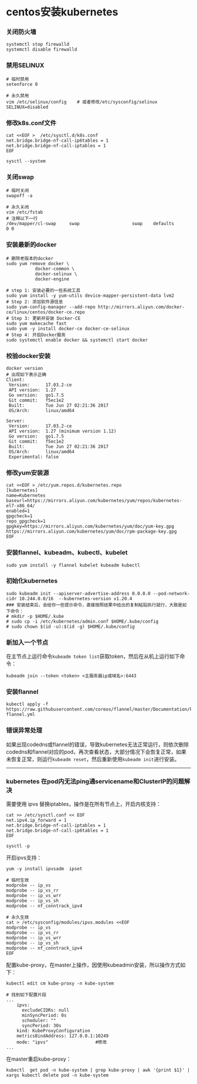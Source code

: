# centos安装kubernetes

### 关闭防火墙

```shell
systemctl stop firewalld
systemctl disable firewalld
```

### 禁用SELINUX

```shell
# 临时禁用
setenforce 0

# 永久禁用 
vim /etc/selinux/config    # 或者修改/etc/sysconfig/selinux
SELINUX=disabled
```

### 修改k8s.conf文件

```shell
cat <<EOF >  /etc/sysctl.d/k8s.conf
net.bridge.bridge-nf-call-ip6tables = 1
net.bridge.bridge-nf-call-iptables = 1
EOF

sysctl --system
```

### 关闭swap

```shell
# 临时关闭
swapoff -a

# 永久关闭
vim /etc/fstab
# 注释以下一行
/dev/mapper/cl-swap     swap                    swap    defaults        0 0
```

### 安装最新的docker

```shell
# 删除老版本的docker
sudo yum remove docker \
           docker-common \
           docker-selinux \
           docker-engine

# step 1: 安装必要的一些系统工具
sudo yum install -y yum-utils device-mapper-persistent-data lvm2
# Step 2: 添加软件源信息
sudo yum-config-manager --add-repo http://mirrors.aliyun.com/docker-ce/linux/centos/docker-ce.repo
# Step 3: 更新并安装 Docker-CE
sudo yum makecache fast
sudo yum -y install docker-ce docker-ce-selinux
# Step 4: 开启Docker服务
sudo systemctl enable docker && systemctl start docker
```

### 校验docker安装

```shell
docker version
# 出现如下表示正确
Client:
 Version:      17.03.2-ce
 API version:  1.27
 Go version:   go1.7.5
 Git commit:   f5ec1e2
 Built:        Tue Jun 27 02:21:36 2017
 OS/Arch:      linux/amd64

Server:
 Version:      17.03.2-ce
 API version:  1.27 (minimum version 1.12)
 Go version:   go1.7.5
 Git commit:   f5ec1e2
 Built:        Tue Jun 27 02:21:36 2017
 OS/Arch:      linux/amd64
 Experimental: false
```

### 修改yum安装源

```shell
cat <<EOF > /etc/yum.repos.d/kubernetes.repo
[kubernetes]
name=Kubernetes
baseurl=https://mirrors.aliyun.com/kubernetes/yum/repos/kubernetes-el7-x86_64/
enabled=1
gpgcheck=1
repo_gpgcheck=1
gpgkey=https://mirrors.aliyun.com/kubernetes/yum/doc/yum-key.gpg https://mirrors.aliyun.com/kubernetes/yum/doc/rpm-package-key.gpg
EOF
```

### 安装flannel、kubeadm、kubectl、kubelet

```shell
sudo yum install -y flannel kubelet kubeadm kubectl

```

### 初始化kubernetes

```shell
sudo kubeadm init --apiserver-advertise-address 0.0.0.0 --pod-network-cidr 10.244.0.0/16  --kubernetes-version v1.20.4 
### 安装结束后，会给你一些提示命令，直接按照结果中给出的复制粘贴执行就行，大致是如下命令：
# mkdir -p $HOME/.kube
# sudo cp -i /etc/kubernetes/admin.conf $HOME/.kube/config
# sudo chown $(id -u):$(id -g) $HOME/.kube/config
```

### 新加入一个节点

在主节点上运行命令`kubeadm token list`获取token，然后在从机上运行如下命令：

```shell
kubeadm join --token <token> <主服务器ip或域名>:6443
```

### 安装flannel

```shell
kubectl apply -f https://raw.githubusercontent.com/coreos/flannel/master/Documentation/kube-flannel.yml
```

### 错误异常处理

如果出现codedns或flannel的错误，导致kubernetes无法正常运行，则依次删除codedns和flannel对应的pod，再次查看状态，大部分情况下会恢复正常，如果未恢复正常，则运行`kubeadm reset`，然后重新使用`kubeadm init`进行安装。



--------------------------------



### kubernetes 在pod内无法ping通servicename和ClusterIP的问题解决

需要使用 ipvs 替换iptables，操作是在所有节点上，开启内核支持：

```shell
cat >> /etc/sysctl.conf << EOF
net.ipv4.ip_forward = 1
net.bridge.bridge-nf-call-iptables = 1
net.bridge.bridge-nf-call-ip6tables = 1
EOF
 
sysctl -p
```

开启ipvs支持：

```shell
yum -y install ipvsadm  ipset
 
# 临时生效
modprobe -- ip_vs
modprobe -- ip_vs_rr
modprobe -- ip_vs_wrr
modprobe -- ip_vs_sh
modprobe -- nf_conntrack_ipv4
 
# 永久生效
cat > /etc/sysconfig/modules/ipvs.modules <<EOF
modprobe -- ip_vs
modprobe -- ip_vs_rr
modprobe -- ip_vs_wrr
modprobe -- ip_vs_sh
modprobe -- nf_conntrack_ipv4
EOF
```

配置kube-proxy，在master上操作，因使用kubeadmin安装，所以操作方式如下：

```shell
kubectl edit cm kube-proxy -n kube-system

# 找到如下配置片段
...
    ipvs:
      excludeCIDRs: null
      minSyncPeriod: 0s
      scheduler: ""
      syncPeriod: 30s
    kind: KubeProxyConfiguration
    metricsBindAddress: 127.0.0.1:10249
    mode: "ipvs"                  #修改
...
```

在master重启kube-proxy：

```shell
kubectl  get pod -n kube-system | grep kube-proxy | awk '{print $1}' | xargs kubectl delete pod -n kube-system
```

